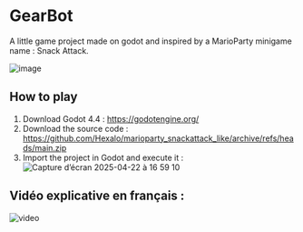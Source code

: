 # GearBot

A little game project made on godot and inspired by a MarioParty minigame name : Snack Attack.

![image](https://github.com/Hexalo/marioparty_snackattack_like/blob/main/snack_attack_like/Assets/Resources/IMG_4495.PNG)

## How to play

1. Download Godot 4.4 : https://godotengine.org/
2. Download the source code : https://github.com/Hexalo/marioparty_snackattack_like/archive/refs/heads/main.zip
3. Import the project in Godot and execute it :
![Capture d’écran 2025-04-22 à 16 59 10](https://github.com/user-attachments/assets/0ced16dc-b2a2-4b1b-9d57-7a45b0910951)

## Vidéo explicative en français :
![video](https://www.youtube.com/watch?v=oT3So-X7PvA)
